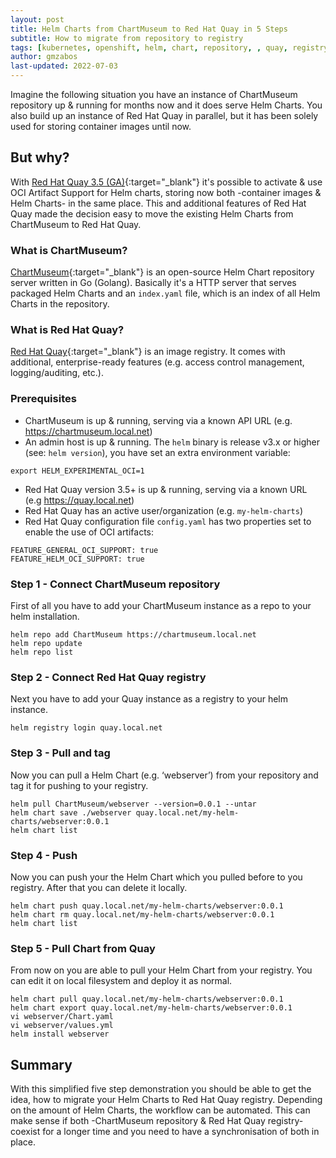 ```yaml
---
layout: post
title: Helm Charts from ChartMuseum to Red Hat Quay in 5 Steps
subtitle: How to migrate from repository to registry
tags: [kubernetes, openshift, helm, chart, repository, , quay, registry]
author: gmzabos
last-updated: 2022-07-03
---
```


Imagine the following situation you have an instance of ChartMuseum repository up & running for months now and it does serve Helm Charts. You also build up an instance of Red Hat Quay in parallel, but it has been solely used for storing container images until now.

## But why?

With [Red Hat Quay 3.5 (GA)](https://cloud.redhat.com/blog/quay-oci-artifact-support-for-helm-charts){:target="_blank"} it's possible to activate & use OCI Artifact Support for Helm charts, storing now both -container images & Helm Charts- in the same place. This and additional features of Red Hat Quay made the decision easy to move the existing Helm Charts from ChartMuseum to Red Hat Quay.

### What is ChartMuseum?

[ChartMuseum](https://github.com/helm/chartmuseum/){:target="_blank"} is an open-source Helm Chart repository server written in Go (Golang). Basically it's a HTTP server that serves packaged Helm Charts and an `index.yaml` file, which is an index of all Helm Charts in the repository.

### What is Red Hat Quay?

[Red Hat Quay](https://www.redhat.com/en/technologies/cloud-computing/quay){:target="_blank"} is an image registry. It comes with additional, enterprise-ready features (e.g. access control management, logging/auditing, etc.).

### Prerequisites

- ChartMuseum is up & running, serving via a known API URL (e.g. https://chartmuseum.local.net)
- An admin host is up & running. The `helm` binary is release v3.x or higher (see: `helm version`), you have set an extra environment variable:

~~~shell
export HELM_EXPERIMENTAL_OCI=1
~~~

- Red Hat Quay version 3.5+ is up & running, serving via a known URL (e.g https://quay.local.net)
- Red Hat Quay has an active user/organization (e.g. `my-helm-charts`)
- Red Hat Quay configuration file `config.yaml` has two properties set to enable the use of OCI artifacts:

~~~text
FEATURE_GENERAL_OCI_SUPPORT: true
FEATURE_HELM_OCI_SUPPORT: true
~~~

### Step 1 - Connect ChartMuseum repository

First of all you have to add your ChartMuseum instance as a repo to your helm installation.

~~~shell
helm repo add ChartMuseum https://chartmuseum.local.net
helm repo update
helm repo list
~~~

### Step 2 - Connect Red Hat Quay registry

Next you have to add your Quay instance as a registry to your helm instance.

~~~shell
helm registry login quay.local.net
~~~

### Step 3 - Pull and tag

Now you can pull a Helm Chart (e.g. ‘webserver’) from your repository and tag it for pushing to your registry.

~~~shell
helm pull ChartMuseum/webserver --version=0.0.1 --untar
helm chart save ./webserver quay.local.net/my-helm-charts/webserver:0.0.1
helm chart list
~~~

### Step 4 - Push

Now you can push your the Helm Chart which you pulled before to you registry. After that you can delete it locally.

~~~shell
helm chart push quay.local.net/my-helm-charts/webserver:0.0.1
helm chart rm quay.local.net/my-helm-charts/webserver:0.0.1
helm chart list
~~~

### Step 5 - Pull Chart from Quay

From now on you are able to pull your Helm Chart from your registry. You can edit it on local filesystem and deploy it as normal.

~~~shell
helm chart pull quay.local.net/my-helm-charts/webserver:0.0.1
helm chart export quay.local.net/my-helm-charts/webserver:0.0.1
vi webserver/Chart.yaml
vi webserver/values.yml
helm install webserver
~~~

## Summary

With this simplified five step demonstration you should be able to get the idea, how to migrate your Helm Charts to Red Hat Quay registry. Depending on the amount of Helm Charts, the workflow can be automated. This can make sense if both -ChartMuseum repository & Red Hat Quay registry- coexist for a longer time and you need to have a synchronisation of both in place.

